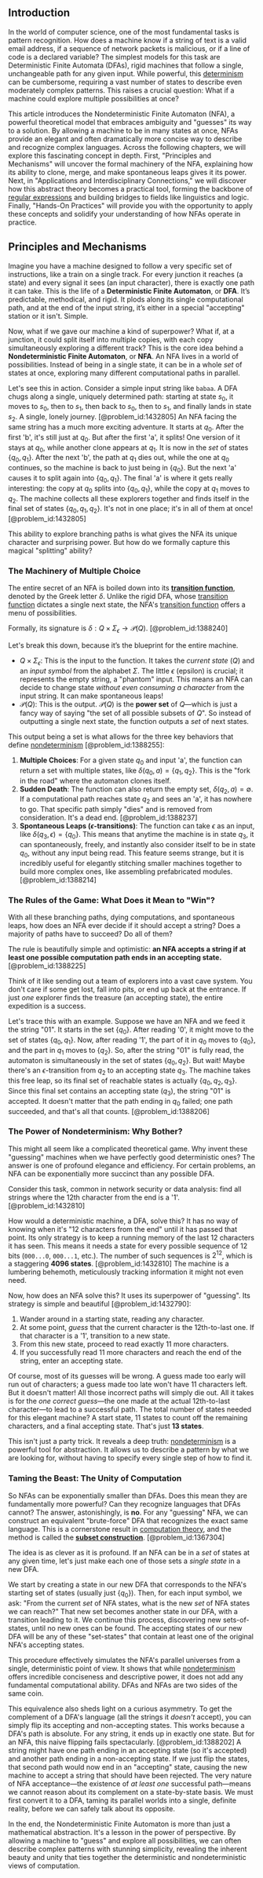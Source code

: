 ## Introduction
In the world of computer science, one of the most fundamental tasks is pattern recognition. How does a machine know if a string of text is a valid email address, if a sequence of network packets is malicious, or if a line of code is a declared variable? The simplest models for this task are Deterministic Finite Automata (DFAs), rigid machines that follow a single, unchangeable path for any given input. While powerful, this [determinism](@article_id:158084) can be cumbersome, requiring a vast number of states to describe even moderately complex patterns. This raises a crucial question: What if a machine could explore multiple possibilities at once?

This article introduces the Nondeterministic Finite Automaton (NFA), a powerful theoretical model that embraces ambiguity and "guesses" its way to a solution. By allowing a machine to be in many states at once, NFAs provide an elegant and often dramatically more concise way to describe and recognize complex languages. Across the following chapters, we will explore this fascinating concept in depth. First, "Principles and Mechanisms" will uncover the formal machinery of the NFA, explaining how its ability to clone, merge, and make spontaneous leaps gives it its power. Next, in "Applications and Interdisciplinary Connections," we will discover how this abstract theory becomes a practical tool, forming the backbone of [regular expressions](@article_id:265351) and building bridges to fields like linguistics and logic. Finally, "Hands-On Practices" will provide you with the opportunity to apply these concepts and solidify your understanding of how NFAs operate in practice.

## Principles and Mechanisms

Imagine you have a machine designed to follow a very specific set of instructions, like a train on a single track. For every junction it reaches (a state) and every signal it sees (an input character), there is exactly one path it can take. This is the life of a **Deterministic Finite Automaton**, or **DFA**. It’s predictable, methodical, and rigid. It plods along its single computational path, and at the end of the input string, it’s either in a special "accepting" station or it isn't. Simple.

Now, what if we gave our machine a kind of superpower? What if, at a junction, it could split itself into multiple copies, with each copy simultaneously exploring a different track? This is the core idea behind a **Nondeterministic Finite Automaton**, or **NFA**. An NFA lives in a world of possibilities. Instead of being in a single state, it can be in a whole *set* of states at once, exploring many different computational paths in parallel.

Let's see this in action. Consider a simple input string like `babaa`. A DFA chugs along a single, uniquely determined path: starting at state $s_0$, it moves to $s_0$, then to $s_1$, then back to $s_0$, then to $s_1$, and finally lands in state $s_2$. A single, lonely journey. [@problem_id:1432805]
An NFA facing the same string has a much more exciting adventure. It starts at $q_0$. After the first 'b', it's still just at $q_0$. But after the first 'a', it splits! One version of it stays at $q_0$, while another clone appears at $q_1$. It is now in the *set* of states $\{q_0, q_1\}$. After the next 'b', the path at $q_1$ dies out, while the one at $q_0$ continues, so the machine is back to just being in $\{q_0\}$. But the next 'a' causes it to split again into $\{q_0, q_1\}$. The final 'a' is where it gets really interesting: the copy at $q_0$ splits into $\{q_0, q_1\}$, while the copy at $q_1$ moves to $q_2$. The machine collects all these explorers together and finds itself in the final set of states $\{q_0, q_1, q_2\}$. It's not in one place; it's in all of them at once! [@problem_id:1432805]

This ability to explore branching paths is what gives the NFA its unique character and surprising power. But how do we formally capture this magical "splitting" ability?

### The Machinery of Multiple Choice

The entire secret of an NFA is boiled down into its **[transition function](@article_id:266057)**, denoted by the Greek letter $\delta$. Unlike the rigid DFA, whose [transition function](@article_id:266057) dictates a single next state, the NFA's [transition function](@article_id:266057) offers a menu of possibilities.

Formally, its signature is $\delta: Q \times \Sigma_{\epsilon} \to \mathcal{P}(Q)$. [@problem_id:1388240]

Let's break this down, because it’s the blueprint for the entire machine.
- $Q \times \Sigma_{\epsilon}$: This is the input to the function. It takes the *current state* ($Q$) and an *input symbol* from the alphabet $\Sigma$. The little $\epsilon$ (epsilon) is crucial; it represents the empty string, a "phantom" input. This means an NFA can decide to change state *without even consuming a character* from the input string. It can make spontaneous leaps!
- $\mathcal{P}(Q)$: This is the output. $\mathcal{P}(Q)$ is the **power set** of $Q$—which is just a fancy way of saying "the set of all possible subsets of $Q$". So instead of outputting a single next state, the function outputs a *set* of next states.

This output being a set is what allows for the three key behaviors that define [nondeterminism](@article_id:273097) [@problem_id:1388255]:
1.  **Multiple Choices**: For a given state $q_0$ and input 'a', the function can return a set with multiple states, like $\delta(q_0, a) = \{q_1, q_2\}$. This is the "fork in the road" where the automaton clones itself.
2.  **Sudden Death**: The function can also return the empty set, $\delta(q_2, a) = \emptyset$. If a computational path reaches state $q_2$ and sees an 'a', it has nowhere to go. That specific path simply "dies" and is removed from consideration. It's a dead end. [@problem_id:1388237]
3.  **Spontaneous Leaps ($\epsilon$-transitions)**: The function can take $\epsilon$ as an input, like $\delta(q_3, \epsilon) = \{q_0\}$. This means that anytime the machine is in state $q_3$, it can spontaneously, freely, and instantly also consider itself to be in state $q_0$, without any input being read. This feature seems strange, but it is incredibly useful for elegantly stitching smaller machines together to build more complex ones, like assembling prefabricated modules. [@problem_id:1388214]

### The Rules of the Game: What Does it Mean to "Win"?

With all these branching paths, dying computations, and spontaneous leaps, how does an NFA ever decide if it should accept a string? Does a majority of paths have to succeed? Do all of them?

The rule is beautifully simple and optimistic: **an NFA accepts a string if at least one possible computation path ends in an accepting state.** [@problem_id:1388225]

Think of it like sending out a team of explorers into a vast cave system. You don't care if some get lost, fall into pits, or end up back at the entrance. If just *one* explorer finds the treasure (an accepting state), the entire expedition is a success.

Let's trace this with an example. Suppose we have an NFA and we feed it the string "01". It starts in the set $\{q_0\}$. After reading '0', it might move to the set of states $\{q_0, q_1\}$. Now, after reading '1', the part of it in $q_0$ moves to $\{q_0\}$, and the part in $q_1$ moves to $\{q_2\}$. So, after the string "01" is fully read, the automaton is simultaneously in the set of states $\{q_0, q_2\}$. But wait! Maybe there's an $\epsilon$-transition from $q_2$ to an accepting state $q_3$. The machine takes this free leap, so its final set of reachable states is actually $\{q_0, q_2, q_3\}$. Since this final set contains an accepting state ($q_3$), the string "01" is accepted. It doesn't matter that the path ending in $q_0$ failed; one path succeeded, and that's all that counts. [@problem_id:1388206]

### The Power of Nondeterminism: Why Bother?

This might all seem like a complicated theoretical game. Why invent these "guessing" machines when we have perfectly good deterministic ones? The answer is one of profound elegance and efficiency. For certain problems, an NFA can be exponentially more succinct than any possible DFA.

Consider this task, common in network security or data analysis: find all strings where the 12th character from the end is a '1'. [@problem_id:1432810]

How would a deterministic machine, a DFA, solve this? It has no way of knowing when it's "12 characters from the end" until it has passed that point. Its only strategy is to keep a running memory of the last 12 characters it has seen. This means it needs a state for every possible sequence of 12 bits (`000...0`, `000...1`, etc.). The number of such sequences is $2^{12}$, which is a staggering **4096 states**. [@problem_id:1432810] The machine is a lumbering behemoth, meticulously tracking information it might not even need.

Now, how does an NFA solve this? It uses its superpower of "guessing". Its strategy is simple and beautiful [@problem_id:1432790]:
1.  Wander around in a starting state, reading any character.
2.  At some point, *guess* that the current character is the 12th-to-last one. If that character is a '1', transition to a new state.
3.  From this new state, proceed to read exactly 11 more characters.
4.  If you successfully read 11 more characters and reach the end of the string, enter an accepting state.

Of course, most of its guesses will be wrong. A guess made too early will run out of characters; a guess made too late won't have 11 characters left. But it doesn't matter! All those incorrect paths will simply die out. All it takes is for the *one correct guess*—the one made at the actual 12th-to-last character—to lead to a successful path. The total number of states needed for this elegant machine? A start state, 11 states to count off the remaining characters, and a final accepting state. That's just **13 states**.

This isn't just a party trick. It reveals a deep truth: [nondeterminism](@article_id:273097) is a powerful tool for abstraction. It allows us to describe a pattern by what we are looking for, without having to specify every single step of how to find it.

### Taming the Beast: The Unity of Computation

So NFAs can be exponentially smaller than DFAs. Does this mean they are fundamentally more powerful? Can they recognize languages that DFAs cannot? The answer, astonishingly, is **no**. For any "guessing" NFA, we can construct an equivalent "brute-force" DFA that recognizes the exact same language. This is a cornerstone result in [computation theory](@article_id:271578), and the method is called the **[subset construction](@article_id:271152)**. [@problem_id:1367304]

The idea is as clever as it is profound. If an NFA can be in a *set* of states at any given time, let's just make each one of those sets a *single state* in a new DFA.

We start by creating a state in our new DFA that corresponds to the NFA's starting set of states (usually just $\{q_0\}$). Then, for each input symbol, we ask: "From the current *set* of NFA states, what is the new *set* of NFA states we can reach?" That new set becomes another state in our DFA, with a transition leading to it. We continue this process, discovering new sets-of-states, until no new ones can be found. The accepting states of our new DFA will be any of these "set-states" that contain at least one of the original NFA's accepting states.

This procedure effectively simulates the NFA's parallel universes from a single, deterministic point of view. It shows that while [nondeterminism](@article_id:273097) offers incredible conciseness and descriptive power, it does not add any fundamental computational ability. DFAs and NFAs are two sides of the same coin.

This equivalence also sheds light on a curious asymmetry. To get the complement of a DFA's language (all the strings it *doesn't* accept), you can simply flip its accepting and non-accepting states. This works because a DFA's path is absolute. For any string, it ends up in exactly one state. But for an NFA, this naive flipping fails spectacularly. [@problem_id:1388202] A string might have one path ending in an accepting state (so it's accepted) and another path ending in a non-accepting state. If we just flip the states, that second path would now end in an "accepting" state, causing the new machine to accept a string that should have been rejected. The very nature of NFA acceptance—the existence of *at least one* successful path—means we cannot reason about its complement on a state-by-state basis. We must first convert it to a DFA, taming its parallel worlds into a single, definite reality, before we can safely talk about its opposite.

In the end, the Nondeterministic Finite Automaton is more than just a mathematical abstraction. It's a lesson in the power of perspective. By allowing a machine to "guess" and explore all possibilities, we can often describe complex patterns with stunning simplicity, revealing the inherent beauty and unity that ties together the deterministic and nondeterministic views of computation.